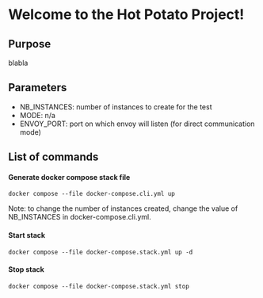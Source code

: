 # Welcome to the Hot Potato Project!
## Purpose
blabla

## Parameters
- NB_INSTANCES: number of instances to create for the test
- MODE: n/a
- ENVOY_PORT: port on which envoy will listen (for direct communication mode)

## List of commands

#### Generate docker compose stack file
```docker compose --file docker-compose.cli.yml up```

Note: to change the number of instances created, change the value of NB_INSTANCES in docker-compose.cli.yml.

#### Start stack
```docker compose --file docker-compose.stack.yml up -d```

#### Stop stack
```docker compose --file docker-compose.stack.yml stop```